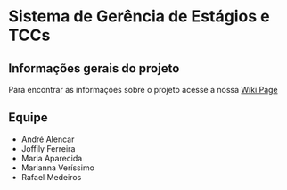 # Sistema de Gerência de Estágios e TCCs

## Informações gerais do projeto
Para encontrar as informações sobre o projeto acesse a nossa [Wiki Page](https://gitlab.com/joffily/sistema-de-gerencia-de-estagios/wikis/home)

## Equipe
- André Alencar
- Joffily Ferreira
- Maria Aparecida
- Marianna Veríssimo
- Rafael Medeiros

